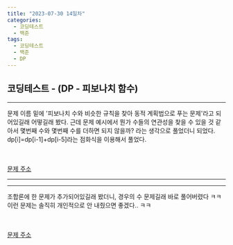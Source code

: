 ```yaml
---
title: "2023-07-30 14일차"
categories:
  - 코딩테스트
  - 백준
tags:
  - 코딩테스트
  - 백준
  - DP
---
```

<h2>코딩테스트 - (DP - 피보나치 함수)</h2>

---
<script src="https://gist.github.com/harimyong/2f4834d82b1330d3542bc69d1d172886.js"></script>
<p>문제 이름 밑에 '피보나치 수와 비슷한 규칙을 찾아 동적 계획법으로 푸는 문제'라고 되어있길래 어떻길래 봤다. 근데 문제 예시에서 뭔가 수들의 연관성을 찾을 수 있을 것 같아서 몇번째 수와 몇번째 수를 더하면 되지 않을까? 라는 생각으로 풀었더니 되었다.
dp[i]=dp[i-1]+dp[i-5]라는 점화식을 이용해서 풀었다.</p>
<br><br>
<a href="https://www.acmicpc.net/problem/9461">문제 주소<a>

---


---
<script src="https://gist.github.com/harimyong/7fe693bd006f6877ef6bd4e391258955.js"></script>
<p>조합론에 한 문제가 추가되어있길래 봤더니, 경우의 수 문제길래 바로 풀어버렸다 ㅋㅋ 이런 문제는 솔직히 개인적으로 안 내줬으면 좋겠다.. ㅋㅋ</p>
<br><br>
<a href="https://www.acmicpc.net/problem/15439">문제 주소<a>
